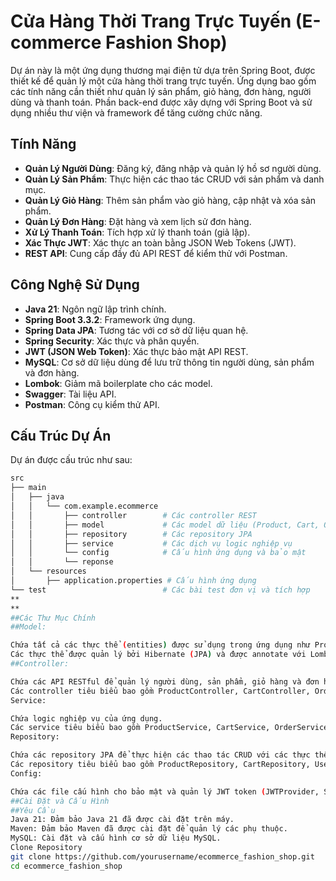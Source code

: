 # Cửa Hàng Thời Trang Trực Tuyến (E-commerce Fashion Shop)

Dự án này là một ứng dụng thương mại điện tử dựa trên Spring Boot, được thiết kế để quản lý một cửa hàng thời trang trực tuyến. Ứng dụng bao gồm các tính năng cần thiết như quản lý sản phẩm, giỏ hàng, đơn hàng, người dùng và thanh toán. Phần back-end được xây dựng với Spring Boot và sử dụng nhiều thư viện và framework để tăng cường chức năng.

## Tính Năng

- **Quản Lý Người Dùng**: Đăng ký, đăng nhập và quản lý hồ sơ người dùng.
- **Quản Lý Sản Phẩm**: Thực hiện các thao tác CRUD với sản phẩm và danh mục.
- **Quản Lý Giỏ Hàng**: Thêm sản phẩm vào giỏ hàng, cập nhật và xóa sản phẩm.
- **Quản Lý Đơn Hàng**: Đặt hàng và xem lịch sử đơn hàng.
- **Xử Lý Thanh Toán**: Tích hợp xử lý thanh toán (giả lập).
- **Xác Thực JWT**: Xác thực an toàn bằng JSON Web Tokens (JWT).
- **REST API**: Cung cấp đầy đủ API REST để kiểm thử với Postman.

## Công Nghệ Sử Dụng

- **Java 21**: Ngôn ngữ lập trình chính.
- **Spring Boot 3.3.2**: Framework ứng dụng.
- **Spring Data JPA**: Tương tác với cơ sở dữ liệu quan hệ.
- **Spring Security**: Xác thực và phân quyền.
- **JWT (JSON Web Token)**: Xác thực bảo mật API REST.
- **MySQL**: Cơ sở dữ liệu dùng để lưu trữ thông tin người dùng, sản phẩm và đơn hàng.
- **Lombok**: Giảm mã boilerplate cho các model.
- **Swagger**: Tài liệu API.
- **Postman**: Công cụ kiểm thử API.

## Cấu Trúc Dự Án

Dự án được cấu trúc như sau:

```bash
src
├── main
│   ├── java
│   │   └── com.example.ecommerce
│   │       ├── controller        # Các controller REST
│   │       ├── model             # Các model dữ liệu (Product, Cart, Order, v.v.)
│   │       ├── repository        # Các repository JPA
│   │       ├── service           # Các dịch vụ logic nghiệp vụ
│   │       └── config            # Cấu hình ứng dụng và bảo mật
│   │       └── reponse
│   └── resources
│       ├── application.properties # Cấu hình ứng dụng
└── test                          # Các bài test đơn vị và tích hợp
**
**
##Các Thư Mục Chính
##Model:

Chứa tất cả các thực thể (entities) được sử dụng trong ứng dụng như Product, Cart, Order, và User.
Các thực thể được quản lý bởi Hibernate (JPA) và được annotate với Lombok để đơn giản hóa mã nguồn.
##Controller:

Chứa các API RESTful để quản lý người dùng, sản phẩm, giỏ hàng và đơn hàng.
Các controller tiêu biểu bao gồm ProductController, CartController, OrderController, v.v.
Service:

Chứa logic nghiệp vụ của ứng dụng.
Các service tiêu biểu bao gồm ProductService, CartService, OrderService.
Repository:

Chứa các repository JPA để thực hiện các thao tác CRUD với các thực thể.
Các repository tiêu biểu bao gồm ProductRepository, CartRepository, UserRepository.
Config:

Chứa các file cấu hình cho bảo mật và quản lý JWT token (JWTProvider, SecurityConfig).
##Cài Đặt và Cấu Hình
##Yêu Cầu
Java 21: Đảm bảo Java 21 đã được cài đặt trên máy.
Maven: Đảm bảo Maven đã được cài đặt để quản lý các phụ thuộc.
MySQL: Cài đặt và cấu hình cơ sở dữ liệu MySQL.
Clone Repository
git clone https://github.com/yourusername/ecommerce_fashion_shop.git
cd ecommerce_fashion_shop

